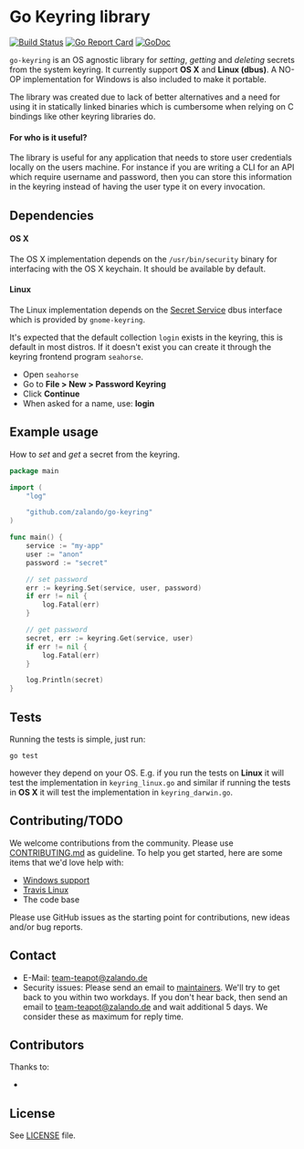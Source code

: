 # Go Keyring library
[![Build Status](https://travis-ci.org/zalando/go-keyring.svg?branch=master)](https://travis-ci.org/zalando/go-keyring)
[![Go Report Card](https://goreportcard.com/badge/github.com/zalando/go-keyring)](https://goreportcard.com/report/github.com/zalando/go-keyring)
[![GoDoc](https://godoc.org/github.com/zalando/go-keyring?status.svg)](https://godoc.org/github.com/zalando/go-keyring)

`go-keyring` is an OS agnostic library for *setting*, *getting* and *deleting*
secrets from the system keyring. It currently support **OS X** and **Linux
(dbus)**. A NO-OP implementation for Windows is also included to make it
portable.

The library was created due to lack of better alternatives and a need for using
it in statically linked binaries which is cumbersome when relying on C bindings
like other keyring libraries do.

#### For who is it useful?

The library is useful for any application that needs to store user credentials
locally on the users machine. For instance if you are writing a CLI for an API
which require username and password, then you can store this information in the
keyring instead of having the user type it on every invocation.

## Dependencies

#### OS X

The OS X implementation depends on the `/usr/bin/security` binary for
interfacing with the OS X keychain. It should be available by default.

#### Linux

The Linux implementation depends on the [Secret Service][SecretService] dbus
interface which is provided by `gnome-keyring`.

It's expected that the default collection `login` exists in the keyring, this
is default in most distros. If it doesn't exist you can create it through the
keyring frontend program `seahorse`.

 * Open `seahorse`
 * Go to **File > New > Password Keyring**
 * Click **Continue**
 * When asked for a name, use: **login**

## Example usage

How to *set* and *get* a secret from the keyring.

```go
package main

import (
    "log"

    "github.com/zalando/go-keyring"
)

func main() {
    service := "my-app"
    user := "anon"
    password := "secret"

    // set password
    err := keyring.Set(service, user, password)
    if err != nil {
        log.Fatal(err)
    }

    // get password
    secret, err := keyring.Get(service, user)
    if err != nil {
        log.Fatal(err)
    }

    log.Println(secret)
}

```


## Tests

Running the tests is simple, just run:

```
go test
```

however they depend on your OS. E.g. if you run the tests on **Linux** it will
test the implementation in `keyring_linux.go` and similar if running the tests
in **OS X** it will test the implementation in `keyring_darwin.go`.

## Contributing/TODO

We welcome contributions from the community. Please use [CONTRIBUTING.md](CONTRIBUTING.md) as guideline. To help you get started, here are some items that we'd love help with:

- [Windows support](https://github.com/zalando/go-keyring/issues/3)
- [Travis Linux](https://github.com/zalando/go-keyring/issues/1)
- The code base

Please use GitHub issues as the starting point for contributions, new ideas and/or bug reports.

## Contact

* E-Mail: team-teapot@zalando.de
* Security issues: Please send an email to [maintainers](MAINTAINERS). We'll try to get back to you within two workdays. If you don't hear back, then send an email to team-teapot@zalando.de and wait additional 5 days. We consider these as maximum for reply time.

## Contributors

Thanks to:

- <your name here>

## License

See [LICENSE](LICENSE) file.


[SecretService]: https://standards.freedesktop.org/secret-service/

